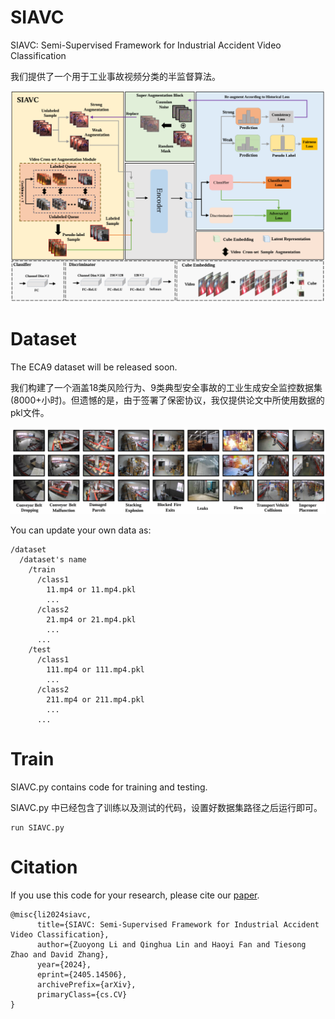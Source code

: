 # SIAVC
SIAVC: Semi-Supervised Framework for Industrial Accident Video Classification

我们提供了一个用于工业事故视频分类的半监督算法。

<p align="center">
  <img src="Overview.png" width="750px"/>
</p>

# Dataset
The ECA9 dataset will be released soon.

我们构建了一个涵盖18类风险行为、9类典型安全事故的工业生成安全监控数据集(8000+小时)。但遗憾的是，由于签署了保密协议，我仅提供论文中所使用数据的pkl文件。

<p align="center">
  <img src="ECA9.png" width="750px"/>
</p>

You can update your own data as:
```
/dataset 
  /dataset's name 
    /train
      /class1
        11.mp4 or 11.mp4.pkl
        ...
      /class2
        21.mp4 or 21.mp4.pkl
        ...
      ...
    /test
      /class1
        111.mp4 or 111.mp4.pkl
        ...
      /class2
        211.mp4 or 211.mp4.pkl
        ...
      ...

```    

# Train

SIAVC.py contains code for training and testing.

SIAVC.py 中已经包含了训练以及测试的代码，设置好数据集路径之后运行即可。

```
run SIAVC.py
```

# Citation
If you use this code for your research, please cite our [paper](https://arxiv.org/abs/2405.14506).
```
@misc{li2024siavc,
      title={SIAVC: Semi-Supervised Framework for Industrial Accident Video Classification}, 
      author={Zuoyong Li and Qinghua Lin and Haoyi Fan and Tiesong Zhao and David Zhang},
      year={2024},
      eprint={2405.14506},
      archivePrefix={arXiv},
      primaryClass={cs.CV}
}
```
